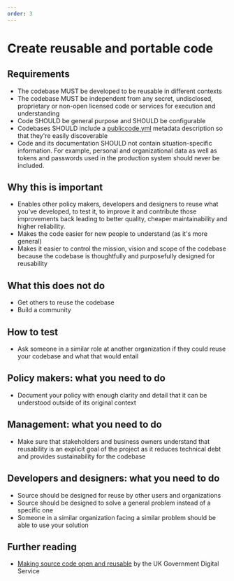 ```yaml
---
order: 3
---
```


# Create reusable and portable code

## Requirements

* The codebase MUST be developed to be reusable in different contexts
* The codebase MUST be independent from any secret, undisclosed, proprietary or non-open licensed code or services for execution and understanding
* Code SHOULD be general purpose and SHOULD be configurable
* Codebases SHOULD include a [publiccode.yml](https://github.com/publiccodenet/publiccode.yml/) metadata description so that they're easily discoverable
* Code and its documentation SHOULD not contain situation-specific information. For example, personal and organizational data as well as tokens and passwords used in the production system should never be included.

## Why this is important

* Enables other policy makers, developers and designers to reuse what you've developed, to test it, to improve it and contribute those improvements back leading to better quality, cheaper maintainability and higher reliability.
* Makes the code easier for new people to understand (as it's more general)
* Makes it easier to control the mission, vision and scope of the codebase because the codebase is thoughtfully and purposefully designed for reusability

## What this does not do

* Get others to reuse the codebase
* Build a community

## How to test

* Ask someone in a similar role at another organization if they could reuse your codebase and what that would entail

## Policy makers: what you need to do

* Document your policy with enough clarity and detail that it can be understood outside of its original context

## Management: what you need to do

* Make sure that stakeholders and business owners understand that reusability is an explicit goal of the project as it reduces technical debt and provides sustainability for the codebase

## Developers and designers: what you need to do

* Source should be designed for reuse by other users and organizations
* Source should be designed to solve a general problem instead of a specific one
* Someone in a similar organization facing a similar problem should be able to use your solution

## Further reading

* [Making source code open and reusable](https://www.gov.uk/service-manual/technology/making-source-code-open-and-reusable) by the UK Government Digital Service
